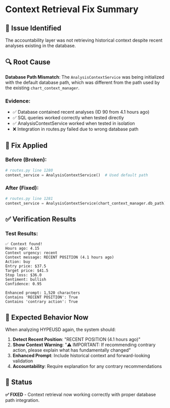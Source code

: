 # Context Retrieval Fix Summary

## 🐛 Issue Identified
The accountability layer was not retrieving historical context despite recent analyses existing in the database.

## 🔍 Root Cause
**Database Path Mismatch**: The `AnalysisContextService` was being initialized with the default database path, which was different from the path used by the existing `chart_context_manager`.

### Evidence:
- ✅ Database contained recent analyses (ID 90 from 4.1 hours ago)
- ✅ SQL queries worked correctly when tested directly
- ✅ AnalysisContextService worked when tested in isolation
- ❌ Integration in routes.py failed due to wrong database path

## 🔧 Fix Applied

### Before (Broken):
```python
# routes.py line 1280
context_service = AnalysisContextService()  # Used default path
```

### After (Fixed):
```python
# routes.py line 1281
context_service = AnalysisContextService(chart_context_manager.db_path)  # Use same DB path
```

## ✅ Verification Results

### Test Results:
```
✅ Context found!
Hours ago: 4.15
Context urgency: recent
Context message: RECENT POSITION (4.1 hours ago)
Action: buy
Entry price: $37.5
Target price: $41.5
Stop loss: $36.0
Sentiment: bullish
Confidence: 0.95

Enhanced prompt: 1,520 characters
Contains 'RECENT POSITION': True
Contains 'contrary action': True
```

## 🎯 Expected Behavior Now

When analyzing HYPEUSD again, the system should:

1. **Detect Recent Position**: "RECENT POSITION (4.1 hours ago)"
2. **Show Context Warning**: "⚠️ IMPORTANT: If recommending contrary action, please explain what has fundamentally changed"
3. **Enhanced Prompt**: Include historical context and forward-looking validation
4. **Accountability**: Require explanation for any contrary recommendations

## 🚀 Status
**✅ FIXED** - Context retrieval now working correctly with proper database path integration.